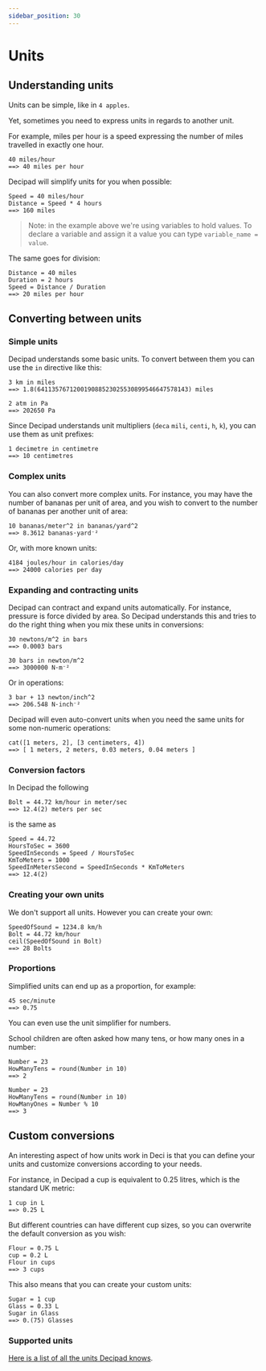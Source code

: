 ```yaml
---
sidebar_position: 30
---
```


# Units

## Understanding units

Units can be simple, like in `4 apples`.

Yet, sometimes you need to express units in regards to another unit.

For example, miles per hour is a speed expressing the number of miles travelled in exactly one hour.

```deci live
40 miles/hour
==> 40 miles per hour
```

Decipad will simplify units for you when possible:

```deci live
Speed = 40 miles/hour
Distance = Speed * 4 hours
==> 160 miles
```

> Note: in the example above we're using variables to hold values.
> To declare a variable and assign it a value you can type `variable_name = value`.

The same goes for division:

```deci live
Distance = 40 miles
Duration = 2 hours
Speed = Distance / Duration
==> 20 miles per hour
```

## Converting between units

### Simple units

Decipad understands some basic units. To convert between them you can use the `in` directive like this:

```deci live
3 km in miles
==> 1.8(641135767120019088523025530899546647578143) miles
```

```deci live
2 atm in Pa
==> 202650 Pa
```

Since Decipad understands unit multipliers (`deca` `mili`, `centi`, `h`, `k`), you can use them as unit prefixes:

```deci live
1 decimetre in centimetre
==> 10 centimetres
```

### Complex units

You can also convert more complex units. For instance, you may have the number of bananas per unit of area, and you wish to convert to the number of bananas per another unit of area:

```deci live
10 bananas/meter^2 in bananas/yard^2
==> 8.3612 bananas·yard⁻²
```

Or, with more known units:

```deci live
4184 joules/hour in calories/day
==> 24000 calories per day
```

### Expanding and contracting units

Decipad can contract and expand units automatically. For instance, pressure is force divided by area. So Decipad understands this and tries to do the right thing when you mix these units in conversions:

```deci live
30 newtons/m^2 in bars
==> 0.0003 bars
```

```deci live
30 bars in newton/m^2
==> 3000000 N·m⁻²
```

Or in operations:

```deci live
3 bar + 13 newton/inch^2
==> 206.548 N·inch⁻²
```

Decipad will even auto-convert units when you need the same units for some non-numeric operations:

```deci live
cat([1 meters, 2], [3 centimeters, 4])
==> [ 1 meters, 2 meters, 0.03 meters, 0.04 meters ]
```

### Conversion factors

In Decipad the following

```deci live
Bolt = 44.72 km/hour in meter/sec
==> 12.4(2) meters per sec
```

is the same as

```deci live
Speed = 44.72
HoursToSec = 3600
SpeedInSeconds = Speed / HoursToSec
KmToMeters = 1000
SpeedInMetersSecond = SpeedInSeconds * KmToMeters
==> 12.4(2)
```

### Creating your own units

We don't support all units. However you can create your own:

```deci live
SpeedOfSound = 1234.8 km/h
Bolt = 44.72 km/hour
ceil(SpeedOfSound in Bolt)
==> 28 Bolts
```

### Proportions

Simplified units can end up as a proportion, for example:

```deci live
45 sec/minute
==> 0.75
```

You can even use the unit simplifier for numbers.

School children are often asked how many tens, or how many ones in a number:

```deci live
Number = 23
HowManyTens = round(Number in 10)
==> 2
```

```deci live
Number = 23
HowManyTens = round(Number in 10)
HowManyOnes = Number % 10
==> 3
```

## Custom conversions

An interesting aspect of how units work in Deci is that you can define your units and customize conversions according to your needs.

For instance, in Decipad a cup is equivalent to 0.25 litres, which is the standard UK metric:

```deci live
1 cup in L
==> 0.25 L
```

But different countries can have different cup sizes, so you can overwrite the default conversion as you wish:

```deci live
Flour = 0.75 L
cup = 0.2 L
Flour in cups
==> 3 cups
```

This also means that you can create your custom units:

```deci live
Sugar = 1 cup
Glass = 0.33 L
Sugar in Glass
==> 0.(75) Glasses
```

### Supported units

[Here is a list of all the units Decipad knows](/docs/supported-units).

